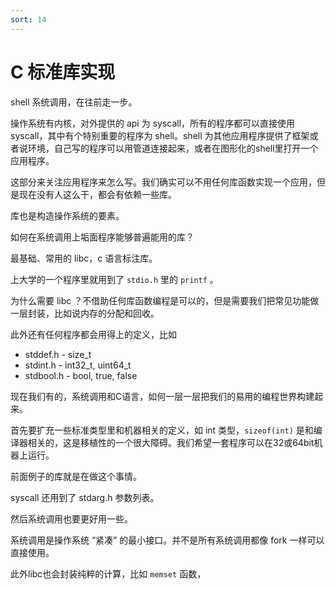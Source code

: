 ```yaml
---
sort: 14
---
```

# C 标准库实现

shell 系统调用，在往前走一步。

操作系统有内核，对外提供的 api 为 syscall，所有的程序都可以直接使用 syscall，其中有个特别重要的程序为 shell。shell 为其他应用程序提供了框架或者说环境，自己写的程序可以用管道连接起来，或者在图形化的shell里打开一个应用程序。

这部分来关注应用程序来怎么写。我们确实可以不用任何库函数实现一个应用，但是现在没有人这么干，都会有依赖一些库。

库也是构造操作系统的要素。

如何在系统调用上垢面程序能够普遍能用的库？

最基础、常用的 libc，c 语言标注库。

上大学的一个程序里就用到了 `stdio.h` 里的 `printf` 。

为什么需要 libc ？不借助任何库函数编程是可以的，但是需要我们把常见功能做一层封装，比如说内存的分配和回收。

此外还有任何程序都会用得上的定义，比如
- stddef.h - size_t
- stdint.h - int32_t, uint64_t
- stdbool.h - bool, true, false

现在我们有的，系统调用和C语言，如何一层一层把我们的易用的编程世界构建起来。

首先要扩充一些标准类型里和机器相关的定义，如 int 类型，`sizeof(int)` 是和编译器相关的，这是移植性的一个很大障碍。我们希望一套程序可以在32或64bit机器上运行。

前面例子的库就是在做这个事情。

syscall 还用到了 stdarg.h 参数列表。


然后系统调用也要更好用一些。

系统调用是操作系统 “紧凑” 的最小接口。并不是所有系统调用都像 fork 一样可以直接使用。

此外libc也会封装纯粹的计算，比如 `memset` 函数，




